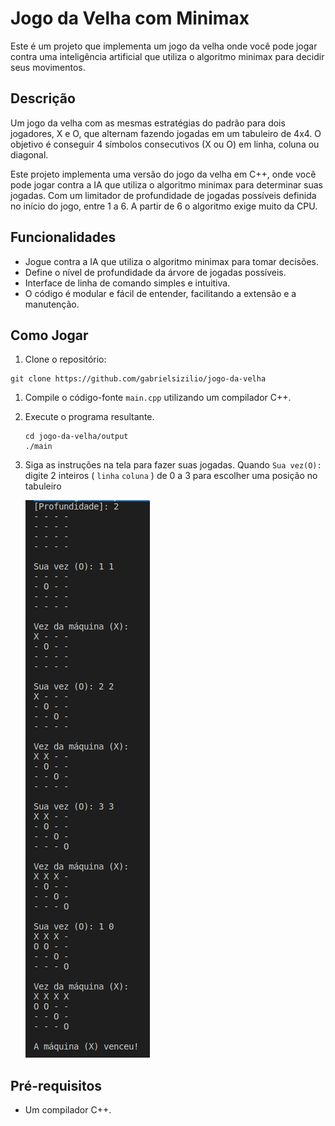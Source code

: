 # Jogo da Velha com Minimax

Este é um projeto que implementa um jogo da velha onde você pode jogar contra uma inteligência artificial que utiliza o algoritmo minimax para decidir seus movimentos.

## Descrição

Um jogo da velha com as mesmas estratégias do padrão para dois jogadores, X e O, que alternam fazendo jogadas em um tabuleiro de 4x4. O objetivo é conseguir 4 símbolos consecutivos (X ou O) em linha, coluna ou diagonal.

Este projeto implementa uma versão do jogo da velha em C++, onde você pode jogar contra a IA que utiliza o algoritmo minimax para determinar suas jogadas. Com um limitador de profundidade de jogadas possíveis definida no início do jogo, entre 1 a 6. A partir de 6 o algoritmo exige muito da CPU.

## Funcionalidades

- Jogue contra a IA que utiliza o algoritmo minimax para tomar decisões.
- Define o nível de profundidade da árvore de jogadas possíveis.
- Interface de linha de comando simples e intuitiva.
- O código é modular e fácil de entender, facilitando a extensão e a manutenção.

## Como Jogar

1. Clone o repositório:
  ```
  git clone https://github.com/gabrielsizilio/jogo-da-velha
  ```
1. Compile o código-fonte ``main.cpp`` utilizando um compilador C++.
2. Execute o programa resultante.
   ```
   cd jogo-da-velha/output
   ./main
   ``` 
4. Siga as instruções na tela para fazer suas jogadas. Quando `Sua vez(O):` digite 2 inteiros ( `linha` `coluna` ) de 0 a 3 para escolher uma posição no tabuleiro
   
   ![Descrição da captura de tela](Screenshot.png)

## Pré-requisitos

- Um compilador C++.
